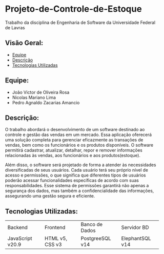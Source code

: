 # Projeto-de-Controle-de-Estoque
Trabalho da disciplina de Engenharia de Software da Universidade Federal de Lavras

## Visão Geral:
  * [Equipe](https://github.com/Reestocando/Projeto-de-Controle-de-Estoque#equipe)
  * [Descrição](https://github.com/Reestocando/Projeto-de-Controle-de-Estoque#descri%C3%A7%C3%A3o)
  * [Tecnologias Utilizadas](https://github.com/Reestocando/Projeto-de-Controle-de-Estoque#tecnologias-utilizadas)
## Equipe:
  * João Victor de Oliveira Rosa
  * Nicolas Mariano Lima
  * Pedro Agnaldo Zacarias Amancio

## Descrição:
  O trabalho abordará o desenvolvimento de um software destinado ao controle e gestão das vendas em um mercado. Essa aplicação oferecerá uma solução completa para gerenciar eficazmente as transações de vendas, bem como os funcionários e os produtos disponíveis. O software permitirá  cadastrar, atualizar, detalhar, repor e remover informações relacionadas às vendas, aos funcionários e aos produtos(estoque).
  
  Além disso, o software será projetado de forma a atender às necessidades diversificadas de seus usuários. Cada usuário terá seu próprio nível de acesso e permissões, o que significa que diferentes tipos de usuários poderão acessar funcionalidades específicas de acordo com suas responsabilidades. Esse sistema de permissões garantirá não apenas a segurança dos dados, mas também a confidencialidade das informações, assegurando uma gestão segura e eficiente.

## Tecnologias Utilizadas:
<table>
  <tr>
    <td>Backend</td>
    <td>Frontend</td>
    <td>Banco de Dados</td>
    <td>Servidor BD</td>
  </tr>
  <tr>
    <td>JavaScript v20.9</td>
    <td>HTML v5, CSS v3</td>
    <td>PostgreeSQL v14</td>
    <td>ElephantSQL v14</td>
  </tr>
</table>
